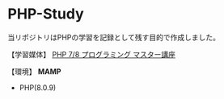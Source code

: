 # PHP-Study
当リポジトリはPHPの学習を記録として残す目的で作成しました。

【学習媒体】
[PHP 7/8 プログラミング マスター講座](https://www.udemy.com/course/php-master/)

【環境】
**MAMP**
- PHP(8.0.9)
